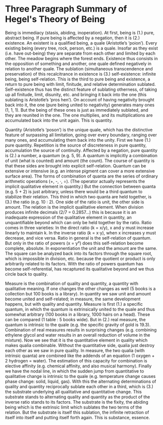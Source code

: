 # Three Paragraph Summary of Hegel's Theory of Being
Being is immediacy (stasis, abiding, inoperation). At first, being is (1.) pure, abstract being. If pure being is affected by a negation, then it is (2.) existence. An existent is a qualified being, a quale (Aristotle’s ‘poion’). Every existing being (every tree, rock, person, etc.) is a quale. Insofar as they exist (i.e. have out-being) they are separate from each other and limited by each other. The meadow begins where the forest ends. Existence thus consists in the opposition of something and another, one quale defined negatively in relation to another quale. The sublation (simultaneous transcendence and preservation) of this recalcitrance in existence is (3.) self-existence: infinite being, being self-relation. This is the third to pure being and existence, a return to pure being with limit, finitude, and relative determination sublated. Self-existence thus has the distinct feature of sublating otherness, of taking up all finitude, limit, disunity, etc. and bringing it back into the one (this sublating is Aristotle’s ‘pros hen’). On account of having negativity brought back into it, the one (pure being united to negativity) generates many ones (1, 1, 1). But the being of these ones is just as immediately sublated, and they are reunited in the one. The one multiplies, and its multiplications are accumulated back into the unit again. This is quantity.

Quantity (Aristotle’s ‘poson’) is the unique quale, which has the distinctive feature of surpassing all limitation, going over every boundary, ranging over many ones, and accumulating them back into the unity. First we have (1.) pure quantity. Repetition is the source of discreteness in pure quantity, accumulation the source of continuity. Affected by a negation, pure quantity is (2.) a number, a quantum (e.g. 5, 9). A quantum is implicitly a combination of unit (what is counted) and amount (the count). The course of quantity is that these sides are brought into explicit self-relation. Quantum can be extensive or intensive (e.g. an intense pigment can cover a more extensive surface area). The forms of combination of quanta are the series of ordinary arithmetic operations (+, -, ·, ÷). (The operator actually represents the implicit qualitative element in quantity.) But the connection between quanta (e.g. 5 + 2) is just arbitrary, unless there would be a third quantum to stabilize their relation. This third in which two quanta are held together, is (3.) the ratio (e.g. 10 : 2). One side of the ratio is unit, the other side is amount. The relation is the implicit qualitative element. When division produces infinite decimals (2/7 = 0.2857…) this is because it is an inadequate expression of the qualitative element in quantity, an unquantifiable beyond which can only be held together by the ratio. Ratio comes in three varieties: In the direct ratio (k = x/y), x and y must increase linearly to maintain k. In the inverse ratio (k = x⋅y), when x increases y must decrease, and vice versa. Ratio in general is the self-relation of quantum. But only in the ratio of powers (x = y²) does this self-relation become complete, absolute. In exponentiation the unit and the amount are the same. The square can be analyzed back into its factors through the square root, which is impossible in division, etc. because the quotient or product is only arbitrarily related to its factors. With the ratio of powers quantum has become self-referential, has recaptured its qualitative beyond and we thus circle back to quality.

Measure is the combination of quality and quantity, a quantity with qualitative meaning. If one changes the other changes as well (5 books is a collection but 100 books is a library). In quantity we saw unit and amount become united and self-related; in measure, the same development happens, but with quality and quantity. Measure is first (1.) a specific quantum, in which the quantum is extrinsically united to the quale and thus somewhat arbitrary (100 books in a library, 1000 hairs on a head). These can be compared (1 table : 5 books wide). But in (2.) real measure, the quantum is intrinsic to the quale (e.g. the specific gravity of gold is 19.3). Combination of real measures results in surprising changes (e.g. combining ethylene glycol and water results in an overall reduction of volume in the mixture). Now we see that it is the quantitative element in quality which makes qualia combinable. Without the quantitative side, qualia just destroy each other as we saw in pure quality. In measure, the two qualia (with intrinsic quanta) are combined like the addends of an equation (1 oxygen + 2 hydrogen = water). The estimation of this capacity for combination is elective affinity (e.g. chemical affinity, and also musical harmony). Finally we have the nodal line, in which the sudden jump from quantitative to qualitative change is intrinsic to the quale (e.g. temperature change causes phase change: solid, liquid, gas). With this the alternating determinations of quality and quantity reciprocally sublate each other in a third, which is (3.) the substrate underlying all qualitative and quantitative change. This substrate stands to alternating quality and quantity as the product of the inverse ratio stands to its factors. The substrate is the fixity, the abiding being which is the extrinsic limit which sublates the two terms of the relation. But the substrate is itself this sublation, the infinite retraction of itself into itself and putting itself forth again. This is substance, essence.